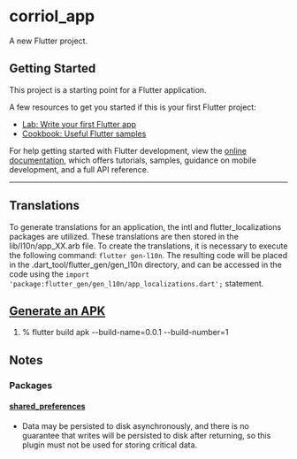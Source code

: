 # corriol_app

A new Flutter project.

## Getting Started

This project is a starting point for a Flutter application.

A few resources to get you started if this is your first Flutter project:

- [Lab: Write your first Flutter app](https://docs.flutter.dev/get-started/codelab)
- [Cookbook: Useful Flutter samples](https://docs.flutter.dev/cookbook)

For help getting started with Flutter development, view the
[online documentation](https://docs.flutter.dev/), which offers tutorials,
samples, guidance on mobile development, and a full API reference.

---

## Translations

To generate translations for an application, the intl and flutter_localizations packages are utilized. These translations are then stored in the lib/l10n/app_XX.arb file. To create the translations, it is necessary to execute the following command: `flutter gen-l10n`. The resulting code will be placed in the .dart_tool/flutter_gen/gen_l10n directory, and can be accessed in the code using the `import 'package:flutter_gen/gen_l10n/app_localizations.dart';` statement.

## [Generate an APK](https://docs.flutter.dev/deployment/android)

1. % flutter build apk --build-name=0.0.1 --build-number=1

## Notes

### Packages

#### [shared_preferences](https://pub.dev/packages/shared_preferences)

- Data may be persisted to disk asynchronously, and there is no guarantee that writes will be persisted to disk after returning, so this plugin must not be used for storing critical data.
